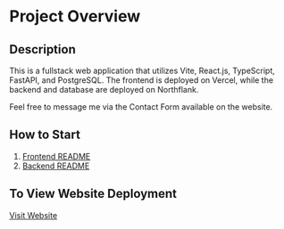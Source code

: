# Project Overview

## Description

This is a fullstack web application that utilizes Vite, React.js, TypeScript, FastAPI, and PostgreSQL. The frontend is deployed on Vercel, while the backend and database are deployed on Northflank.

Feel free to message me via the Contact Form available on the website.

## How to Start

1. [Frontend README](./frontend/README.md)
1. [Backend README](./backend/README.md)

## To View Website Deployment

[Visit Website](https://trongong.com/)
